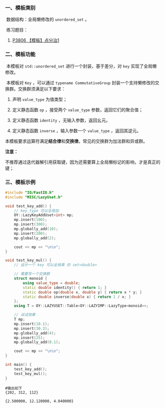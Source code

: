 ### 一、模板类别

​	数据结构：全局懒修改的 `unordered_set` 。

​	练习题目：

1. [P3806 【模板】点分治1](https://www.luogu.com.cn/problem/P3806)


### 二、模板功能

​		本模板对 `std::unordered_set` 进行一个封装，基于差分，对 `key` 实现了全局懒修改。

​		本模板对 `Key` ，可以通过 `typename CommutativeGroup` 封装一个支持懒修改的交换群。交换群须满足以下要求：

1. 声明 `value_type` 为值类型；

2. 定义静态函数 `op` ，接受两个 `value_type` 参数，返回它们的聚合值；

3. 定义静态函数 `identity` ，无输入参数，返回幺元。

4. 定义静态函数 `inverse` ，输入参数一个 `value_type` ，返回其逆元。

​		本模板要求运算符满足**结合律**和**交换律**。常见的交换群为加法群和异或群。

**注意：**

​		不推荐通过迭代器解引用获取键，因为还需要算上全局懒标记的影响，才是真正的键；

### 三、模板示例

```c++
#include "IO/FastIO.h"
#include "MISC/LazyUset.h"

void test_key_add() {
    // key_type 可以全局加
    OY::LazyKeyAddUset<int> mp;
    mp.insert(100);
    mp.insert(300);
    mp.globally_add(10);
    mp.insert(200);
    mp.globally_add(2);

    cout << mp << "\n\n";
}

void test_key_mul() {
    // 设计一个 key 可以全局乘 的 set<double>

    // 需要写一个交换群
    struct monoid {
        using value_type = double;
        static double identity() { return 1; }
        static double op(double x, double y) { return x * y; }
        static double inverse(double x) { return 1 / x; }
    };
    using T = OY::LAZYUSET::Table<OY::LAZYIMP::LazyType<monoid>>;

    // 试试效果
    T mp;
    mp.insert(10.1);
    mp.insert(30.3);
    mp.globally_add(4);
    mp.insert(25);
    mp.globally_add(0.1);

    cout << mp << "\n\n";
}

int main() {
    test_key_add();
    test_key_mul();
}
```

```
#输出如下
{202, 312, 112}

{2.500000, 12.120000, 4.040000}

```

